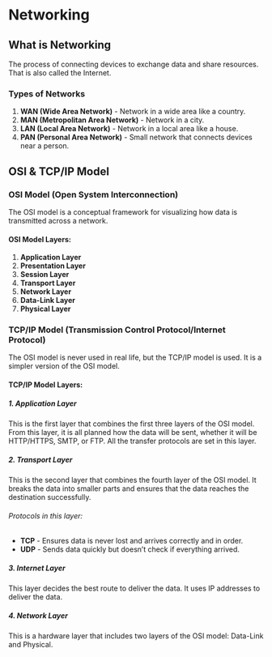 # Networking

## What is Networking

The process of connecting devices to exchange data and share resources. That is also called the Internet.

### Types of Networks

1. **WAN (Wide Area Network)** - Network in a wide area like a country.
2. **MAN (Metropolitan Area Network)** - Network in a city.
3. **LAN (Local Area Network)** - Network in a local area like a house.
4. **PAN (Personal Area Network)** - Small network that connects devices near a person.

## OSI & TCP/IP Model

### OSI Model (Open System Interconnection)

The OSI model is a conceptual framework for visualizing how data is transmitted across a network.

#### OSI Model Layers:

1. **Application Layer**
2. **Presentation Layer**
3. **Session Layer**
4. **Transport Layer**
5. **Network Layer**
6. **Data-Link Layer**
7. **Physical Layer**

### TCP/IP Model (Transmission Control Protocol/Internet Protocol)

The OSI model is never used in real life, but the TCP/IP model is used. It is a simpler version of the OSI model.

#### TCP/IP Model Layers:

##### 1. Application Layer
This is the first layer that combines the first three layers of the OSI model. From this layer, it is all planned how the data will be sent, whether it will be HTTP/HTTPS, SMTP, or FTP. All the transfer protocols are set in this layer.

##### 2. Transport Layer
This is the second layer that combines the fourth layer of the OSI model. It breaks the data into smaller parts and ensures that the data reaches the destination successfully.

###### Protocols in this layer:
- **TCP** - Ensures data is never lost and arrives correctly and in order.
- **UDP** - Sends data quickly but doesn’t check if everything arrived.

##### 3. Internet Layer
This layer decides the best route to deliver the data. It uses IP addresses to deliver the data.

##### 4. Network Layer
This is a hardware layer that includes two layers of the OSI model: Data-Link and Physical.